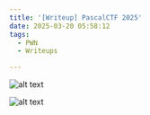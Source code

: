 ```yaml
---
title: '[Writeup] PascalCTF 2025'
date: 2025-03-20 05:58:12
tags:
  - PWN
  - Writeups

---
```


![alt text](/img/pascalCTF2025/image-1.png)

![alt text](/img/pascalCTF2025/image.png)
